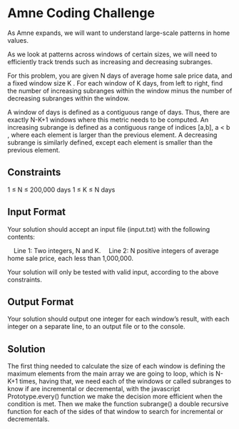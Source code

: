 # Amne Coding Challenge

As Amne expands, we will want to understand large-scale patterns in home values.

As we look at patterns across windows of certain sizes, we will need to efficiently track trends such as increasing and decreasing subranges.

For this problem, you are given N days of average home sale price data, and a fixed window size K . For each window of K days, from left to right, find the number of increasing subranges within the window minus the number of decreasing subranges within the window.

A window of days is defined as a contiguous range of days. Thus, there are exactly N-K+1 windows where this metric needs to be computed. An increasing subrange is defined as a contiguous range of indices [a,b], a < b , where each element is larger than the previous element. A decreasing subrange is similarly defined, except each element is smaller than the previous element.
## Constraints
1 ≤ N ≤ 200,000 days
1 ≤ K ≤ N days
## Input Format
Your solution should accept an input file (input.txt) with the following contents:

 Line 1: Two integers, N and K.
 Line 2: N positive integers of average home sale price, each less than 1,000,000.

Your solution will only be tested with valid input, according to the above constraints.
## Output Format
Your solution should output one integer for each window’s result, with each integer on a separate line, to an output file or to the console.


## Solution

The first thing needed to calculate the size of each window is defining the maximum elements from the main array we are going to
loop, which is N-K+1 times, having that, we need each of the windows or called subranges to know if are incremental or decremental,
with the javascript Prototype.every() function we make the decision more efficient when the condition is met. Then we make the function
subrange() a double recursive function for each of the sides of that window to search for incremental or decrementals.
